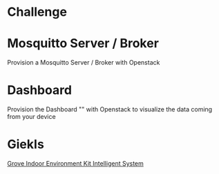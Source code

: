 # Challenge

# Mosquitto Server / Broker

Provision a Mosquitto Server / Broker with Openstack

# Dashboard

Provision the Dashboard "" with Openstack to visualize the data coming from your device

# GiekIs

[Grove Indoor Environment Kit Intelligent System](https://xe1gyq.gitbooks.io/grove-indoor-environment-kit-intelligent-system/content/)
